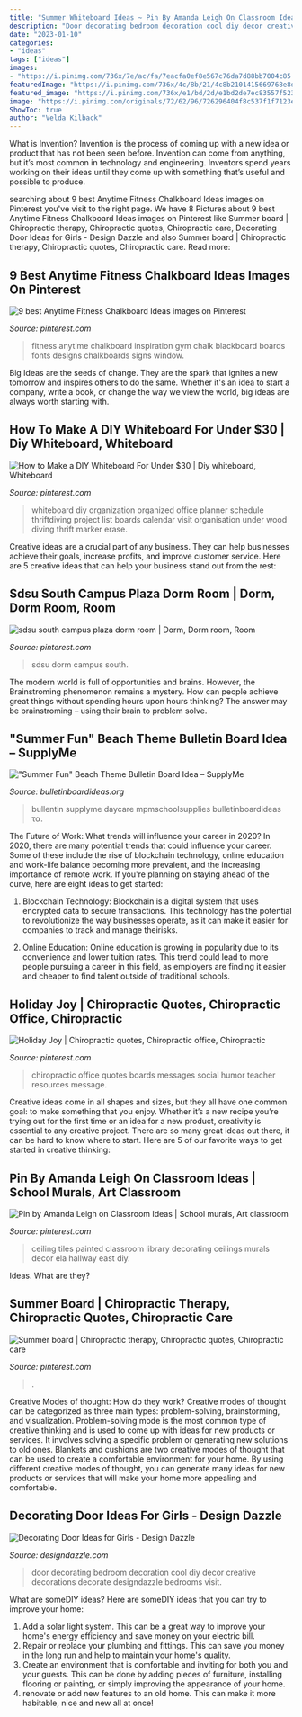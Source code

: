 ```yaml
---
title: "Summer Whiteboard Ideas ~ Pin By Amanda Leigh On Classroom Ideas"
description: "Door decorating bedroom decoration cool diy decor creative decorations decorate designdazzle bedrooms visit"
date: "2023-01-10"
categories:
- "ideas"
tags: ["ideas"]
images:
- "https://i.pinimg.com/736x/7e/ac/fa/7eacfa0ef8e567c76da7d88bb7004c85.jpg"
featuredImage: "https://i.pinimg.com/736x/4c/8b/21/4c8b2101415669768e8dcd6ed2d645de.jpg"
featured_image: "https://i.pinimg.com/736x/e1/bd/2d/e1bd2de7ec83557f52381cccaa2f95b7.jpg"
image: "https://i.pinimg.com/originals/72/62/96/726296404f8c537f1f7123e0ed6a6a9c.jpg"
ShowToc: true
author: "Velda Kilback"
---
```



What is Invention?
Invention is the process of coming up with a new idea or product that has not been seen before. Invention can come from anything, but it’s most common in technology and engineering. Inventors spend years working on their ideas until they come up with something that’s useful and possible to produce.

	

		
searching about 9 best Anytime Fitness Chalkboard Ideas images on Pinterest you've visit to the right page. We have 8 Pictures about 9 best Anytime Fitness Chalkboard Ideas images on Pinterest like Summer board | Chiropractic therapy, Chiropractic quotes, Chiropractic care, Decorating Door Ideas for Girls - Design Dazzle and also Summer board | Chiropractic therapy, Chiropractic quotes, Chiropractic care. Read more:
		
    
## 9 Best Anytime Fitness Chalkboard Ideas Images On Pinterest

<img loading=lazy src="https://i.pinimg.com/736x/28/94/51/2894517a8e8874107931caa7adfb3671--inspiration-quotes-chalkboards.jpg" onerror="this.onerror=null;this.src='https://tse3.mm.bing.net/th?id=OIP.ruIRea3mHtjw9vQs64ditwHaJ3&amp;pid=15.1';" alt="9 best Anytime Fitness Chalkboard Ideas images on Pinterest">

_Source: pinterest.com_

>fitness anytime chalkboard inspiration gym chalk blackboard boards fonts designs chalkboards signs window. 

	

Big Ideas are the seeds of change. They are the spark that ignites a new tomorrow and inspires others to do the same. Whether it's an idea to start a company, write a book, or change the way we view the world, big ideas are always worth starting with.

    
## How To Make A DIY Whiteboard For Under $30 | Diy Whiteboard, Whiteboard

<img loading=lazy src="https://i.pinimg.com/736x/58/88/db/5888db7eb356591ff4fe9039b06c536f--work-office-organization-office-ideas.jpg" onerror="this.onerror=null;this.src='https://tse4.mm.bing.net/th?id=OIP.499uThCSfdzIbYEQ2Kh9xwHaLB&amp;pid=15.1';" alt="How to Make a DIY Whiteboard For Under $30 | Diy whiteboard, Whiteboard">

_Source: pinterest.com_

>whiteboard diy organization organized office planner schedule thriftdiving project list boards calendar visit organisation under wood diving thrift marker erase. 

	

Creative ideas are a crucial part of any business. They can help businesses achieve their goals, increase profits, and improve customer service. Here are 5 creative ideas that can help your business stand out from the rest:

    
## Sdsu South Campus Plaza Dorm Room | Dorm, Dorm Room, Room

<img loading=lazy src="https://i.pinimg.com/736x/e1/bd/2d/e1bd2de7ec83557f52381cccaa2f95b7.jpg" onerror="this.onerror=null;this.src='https://tse3.mm.bing.net/th?id=OIP.zbt5Amgbo1XNltib9gweZAHaFj&amp;pid=15.1';" alt="sdsu south campus plaza dorm room | Dorm, Dorm room, Room">

_Source: pinterest.com_

>sdsu dorm campus south. 

	

The modern world is full of opportunities and brains. However, the Brainstroming phenomenon remains a mystery. How can people achieve great things without spending hours upon hours thinking? The answer may be brainstroming – using their brain to problem solve.

    
## &quot;Summer Fun&quot; Beach Theme Bulletin Board Idea – SupplyMe

<img loading=lazy src="https://cdn.shopify.com/s/files/1/1418/0968/products/Summer_Fun_BBI_grande.jpg?v=1522781801" onerror="this.onerror=null;this.src='https://tse4.mm.bing.net/th?id=OIP.3lFXdQo744HkMTHCTc1ZVwHaFc&amp;pid=15.1';" alt="&quot;Summer Fun&quot; Beach Theme Bulletin Board Idea – SupplyMe">

_Source: bulletinboardideas.org_

>bullentin supplyme daycare mpmschoolsupplies bulletinboardideas τα. 

	

The Future of Work: What trends will influence your career in 2020?
In 2020, there are many potential trends that could influence your career. Some of these include the rise of blockchain technology, online education and work-life balance becoming more prevalent, and the increasing importance of remote work. If you're planning on staying ahead of the curve, here are eight ideas to get started:
1. Blockchain Technology: Blockchain is a digital system that uses encrypted data to secure transactions. This technology has the potential to revolutionize the way businesses operate, as it can make it easier for companies to track and manage theirisks.

2. Online Education: Online education is growing in popularity due to its convenience and lower tuition rates. This trend could lead to more people pursuing a career in this field, as employers are finding it easier and cheaper to find talent outside of traditional schools.


    
## Holiday Joy | Chiropractic Quotes, Chiropractic Office, Chiropractic

<img loading=lazy src="https://i.pinimg.com/736x/4c/8b/21/4c8b2101415669768e8dcd6ed2d645de.jpg" onerror="this.onerror=null;this.src='https://tse1.mm.bing.net/th?id=OIP.gYjgJwlLwniYIS1M5ty3dQHaFj&amp;pid=15.1';" alt="Holiday Joy | Chiropractic quotes, Chiropractic office, Chiropractic">

_Source: pinterest.com_

>chiropractic office quotes boards messages social humor teacher resources message. 

	

Creative ideas come in all shapes and sizes, but they all have one common goal: to make something that you enjoy. Whether it’s a new recipe you’re trying out for the first time or an idea for a new product, creativity is essential to any creative project. There are so many great ideas out there, it can be hard to know where to start. Here are 5 of our favorite ways to get started in creative thinking: 

    
## Pin By Amanda Leigh On Classroom Ideas | School Murals, Art Classroom

<img loading=lazy src="https://i.pinimg.com/originals/72/62/96/726296404f8c537f1f7123e0ed6a6a9c.jpg" onerror="this.onerror=null;this.src='https://tse3.mm.bing.net/th?id=OIP.oSYtzTK0kcm6_U4kN6KQUgHaJ4&amp;pid=15.1';" alt="Pin by Amanda Leigh on Classroom Ideas | School murals, Art classroom">

_Source: pinterest.com_

>ceiling tiles painted classroom library decorating ceilings murals decor ela hallway east diy. 

	

Ideas. What are they?

    
## Summer Board | Chiropractic Therapy, Chiropractic Quotes, Chiropractic Care

<img loading=lazy src="https://i.pinimg.com/736x/7e/ac/fa/7eacfa0ef8e567c76da7d88bb7004c85.jpg" onerror="this.onerror=null;this.src='https://tse1.mm.bing.net/th?id=OIP.y1L5QRLNtAYg-oqZ4rpcIAHaFj&amp;pid=15.1';" alt="Summer board | Chiropractic therapy, Chiropractic quotes, Chiropractic care">

_Source: pinterest.com_

>. 

	

Creative Modes of thought: How do they work?
Creative modes of thought can be categorized as three main types: problem-solving, brainstorming, and visualization. Problem-solving mode is the most common type of creative thinking and is used to come up with ideas for new products or services. It involves solving a specific problem or generating new solutions to old ones.
Blankets and cushions are two creative modes of thought that can be used to create a comfortable environment for your home. By using different creative modes of thought, you can generate many ideas for new products or services that will make your home more appealing and comfortable.

    
## Decorating Door Ideas For Girls - Design Dazzle

<img loading=lazy src="http://www.designdazzle.com/wp-content/uploads/2015/05/unique-door-decorating-ideas-for-girls.jpg" onerror="this.onerror=null;this.src='https://tse2.mm.bing.net/th?id=OIP.l26k6ZZWkernCArwV_aHYgHaMl&amp;pid=15.1';" alt="Decorating Door Ideas for Girls - Design Dazzle">

_Source: designdazzle.com_

>door decorating bedroom decoration cool diy decor creative decorations decorate designdazzle bedrooms visit. 

	

What are someDIY ideas?
Here are someDIY ideas that you can try to improve your home:
1. Add a solar light system. This can be a great way to improve your home's energy efficiency and save money on your electric bill.
2. Repair or replace your plumbing and fittings. This can save you money in the long run and help to maintain your home's quality.
3. Create an environment that is comfortable and inviting for both you and your guests. This can be done by adding pieces of furniture, installing flooring or painting, or simply improving the appearance of your home.
4. renovate or add new features to an old home. This can make it more habitable, nice and new all at once!

